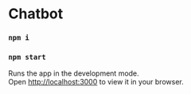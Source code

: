 # Chatbot

### `npm i` 

### `npm start`

Runs the app in the development mode.\
Open [http://localhost:3000](http://localhost:3000) to view it in your browser.
